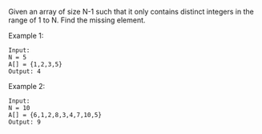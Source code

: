 Given an array of size N-1 such that it only contains distinct integers in the range of 1 to N. Find the missing element.

Example 1:
```
Input:
N = 5
A[] = {1,2,3,5}
Output: 4
```
Example 2:
```
Input:
N = 10
A[] = {6,1,2,8,3,4,7,10,5}
Output: 9
```

